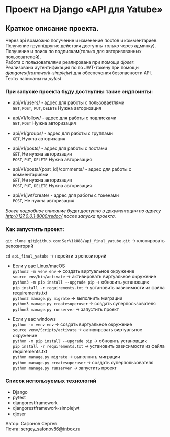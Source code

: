 # Проект на Django «API для Yatube»

## Краткое описание проекта.

Через api возможно получение и изменение постов и комментариев.\
Получение групп(другие действия доступны только через админку).\
Получение и поиск по подпискам(только для авторизованных пользователей).\
Работа с пользователями реалирована при помощи *djoser*.\
Реализована аутентификация по по JWT-токену при помощи *djangorestframework-simplejwt* для обеспечения безопасности API.\
Тесты написаны на *pytest*

### При запуске проекта буду достнупны такие эндпоинты:

- api/v1/users/ - адрес для работы с пользоваетлями\
`GET`, `POST`, `PUT`, `DELETE` Нужна авторизация

- api/v1/follow/ - адрес для работы с подписками\
`GET`, `POST` Нужна авторизация

- api/v1/groups/ - адрес для работы с группами\
`GET`, Нужна авторизация

- api/v1/posts/ - адрес для работы с постами\
`GET`, Не нужна авторизация\
`POST`, `PUT`, `DELETE` Нужна авторизация

- api/v1/posts/{post_id}/comments/ - адрес для работы с комментариями\
`GET`, Не нужна авторизация\
`POST`, `PUT`, `DELETE` Нужна авторизация

- api/v1/jwt/create/ - адрес для работы с токенами\
`POST`, Не нужна авторизация

*Более подробное описание будет доступно в документации по адресу http://127.0.0.1:8000/redoc/ 
после запуска проекта.*

### Как запустить проект:

`git clone git@github.com:SerVik888/api_final_yatube.git` -> клонировать репозиторий

`cd api_final_yatube` -> перейти в репозиторий

* Если у вас Linux/macOS\
    `python3 -m venv env` -> создать виртуальное окружение\
    `source env/bin/activate` -> активировать виртуальное окружение\
    `python3 -m pip install --upgrade pip` -> обновить установщик\
    `pip install -r requirements.txt` -> установить зависимости из файла requirements.txt\
    `python3 manage.py migrate` -> выполнить миграции\
    `python3 manage.py createsuperuser` -> создать суперпользователя\
    `python3 manage.py runserver` -> запустить проект

* Если у вас windows\
    `python -m venv env` -> создать виртуальное окружение\
    `source venv/Scripts/activate` -> активировать виртуальное окружение\
    `python -m pip install --upgrade pip` -> обновить установщик\
    `pip install -r requirements.txt` -> установить зависимости из файла requirements.txt\
    `python manage.py migrate` -> выполнить миграции\
    `python manage.py createsuperuser` -> создать суперпользователя\
    `python manage.py runserver` -> запустить проект

### Cписок используемых технологий

- Django
- pytest
- djangorestframework
- djangorestframework-simplejwt
- djoser


Автор: Сафонов Сергей\
Почта: [sergey_safonov86@inbox.ru](mailto:sergey_safonov86@inbox.ru)